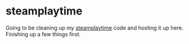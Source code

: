 steamplaytime
=============

Going to be cleaning up my [steamplaytime](http://steamplaytime.appspot.com) code and hosting it up here. Finishing up a few things first.
